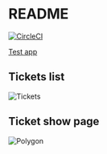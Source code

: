 # README

[![CircleCI](https://circleci.com/gh/meshumi/excavator.svg?style=svg&circle-token=d004535aba8efb0dd14cca15e2aac903e539c85b)](https://circleci.com/gh/meshumi/excavator)

[Test app](https://test-work-excavator.herokuapp.com)

## Tickets list
![Tickets](https://api.monosnap.com/file/download?id=vQny1OmRDnbMgtqLn654dob6YhHpEw)

## Ticket show page
![Polygon](https://api.monosnap.com/file/download?id=rUmgicBOd96xpAFKEm1KExJxEChHIV)
